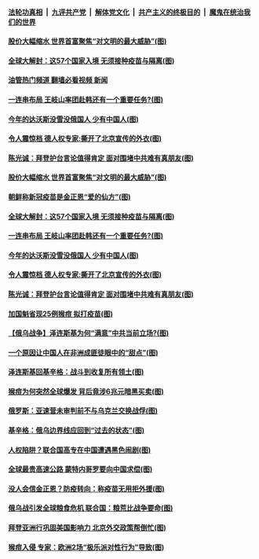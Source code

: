 ####  [法轮功真相](../../../../basic/blob/master/README.md?t=05280232) &nbsp;|&nbsp; [九评共产党](../../../../9ping.md/blob/master/README.md?t=05280232) &nbsp;|&nbsp; [解体党文化](../../../../jtdwh.md/blob/master/README.md?t=05280232)  &nbsp;|&nbsp; [共产主义的终极目的](../../../../gczydzjmd.md/blob/master/README.md?t=05280232) &nbsp;|&nbsp; [魔鬼在统治我们的世界](../../../../mgztzwmdsj.md/blob/master/README.md?t=05280232) 

#### [股价大幅缩水 世界首富聚焦“对文明的最大威胁”(图)](../pages/p9/1007646.md?t=05280232) 

#### [全球大解封：这57个国家入境 无须接种疫苗与隔离(图)](../pages/p9/1007607.md?t=05280232) 

#### [油管热门频道 翻墙必看视频 新闻](http://45.76.130.85:81/youtube.html?05280232)

#### [一连串布局 王岐山率团赴韩还有一个重要任务?(图)](../pages/p9/1007511.md?t=05280232) 

#### [今年的达沃斯没雪没俄国人 少有中国人(图)](../pages/p9/1007574.md?t=05280232) 

#### [令人震惊档 德人权专家:撕开了北京宣传的外衣(图)](../pages/p9/1007498.md?t=05280232) 

#### [陈光诚：拜登护台言论值得肯定 面对围堵中共难有真朋友(图)](../pages/p9/1007559.md?t=05280232) 

#### [股价大幅缩水 世界首富聚焦“对文明的最大威胁”(图)](../pages/p9/1007646.md?t=05280232) 

#### [朝鲜称新冠疫苗是金正恩“爱的仙方”(图)](../pages/p9/1007642.md?t=05280232) 

#### [全球大解封：这57个国家入境 无须接种疫苗与隔离(图)](../pages/p9/1007607.md?t=05280232) 

#### [一连串布局 王岐山率团赴韩还有一个重要任务?(图)](../pages/p9/1007511.md?t=05280232) 

#### [今年的达沃斯没雪没俄国人 少有中国人(图)](../pages/p9/1007574.md?t=05280232) 

#### [令人震惊档 德人权专家:撕开了北京宣传的外衣(图)](../pages/p9/1007498.md?t=05280232) 

#### [陈光诚：拜登护台言论值得肯定 面对围堵中共难有真朋友(图)](../pages/p9/1007559.md?t=05280232) 

#### [加国魁省现25例猴痘 拟打疫苗(图)](../pages/p9/1007562.md?t=05280232) 

#### [【俄乌战争】泽连斯基为何“满意”中共当前立场?(图)](../pages/p9/1007527.md?t=05280232) 

#### [一个原因让中国人在非洲成匪徒眼中的“甜点”(图)](../pages/p9/1007416.md?t=05280232) 

#### [泽连斯基回基辛格：战斗到收复所有领土(图)](../pages/p9/1007475.md?t=05280232) 

#### [猴痘为何突然全球爆发 背后竟涉6兆元暗黑买卖(图)](../pages/p9/1007398.md?t=05280232) 

#### [俄罗斯：亚速营未审判前不与乌克兰交换战俘(图)](../pages/p9/1007447.md?t=05280232) 

#### [基辛格：俄乌边界线应回到“过去的状态”(图)](../pages/p9/1007425.md?t=05280232) 

#### [人权陷阱？联合国高专在中国遭遇黑色闹剧(图)](../pages/p9/1007391.md?t=05280232) 

#### [全球最贵高速公路 蒙特内哥罗要向中国求偿(图)](../pages/p9/1007336.md?t=05280232) 

#### [没人会信金正恩？防疫转向：称疫苗无用拒外援(图)](../pages/p9/1007328.md?t=05280232) 

#### [俄乌战引发全球粮食危机 联合国：粮荒比战争要命(图)](../pages/p9/1007364.md?t=05280232) 

#### [拜登亚洲行巩固美国影响力 北京外交政策帮倒忙(图)](../pages/p9/1007365.md?t=05280232) 

#### [猴痘入侵 专家：欧洲2场“极乐派对性行为”导致(图)](../pages/p9/1007321.md?t=05280232) 

<img src='http://gfw-breaker.win/goodnews/indexes/p9.md' width='0px' height='0px'/>
